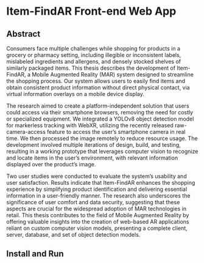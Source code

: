 # Item-FindAR Front-end Web App
## Abstract
Consumers face multiple challenges while shopping for products in a grocery or pharmacy
setting, including illegible or inconsistent labels, mislabeled ingredients and allergens, and
densely stocked shelves of similarly packaged items. This thesis describes the development
of Item-FindAR, a Mobile Augmented Reality (MAR) system designed to streamline the
shopping process. Our system allows users to easily find items and obtain consistent product
information without direct physical contact, via virtual information overlays on a mobile
device display.

The research aimed to create a platform-independent solution that users could access
via their smartphone browsers, removing the need for costly or specialized equipment. We
integrated a YOLOv8 object detection model for markerless tracking with WebXR, utilizing
the recently released raw-camera-access feature to access the user’s smartphone camera in
real time. We then processed the image remotely to reduce resource usage. The development
involved multiple iterations of design, build, and testing, resulting in a working prototype
that leverages computer vision to recognize and locate items in the user’s environment, with
relevant information displayed over the product’s image.

Two user studies were conducted to evaluate the system’s usability and user satisfaction.
Results indicate that Item-FindAR enhances the shopping experience by simplifying product
identification and delivering essential information in a user-friendly manner. The research
also underscores the significance of user comfort and data security, suggesting that these
aspects are crucial for the widespread adoption of MAR technologies in retail.
This thesis contributes to the field of Mobile Augmented Reality by offering valuable
insights into the creation of web-based AR applications reliant on custom computer vision
models, presenting a complete client, server, database, and set of object detection models.

## Install and Run
 1. Clone the repo with `git clone https://github.com/croche2574/Item-FindAR`
 2. Install and configure the Neo4j database version of your choosing: [Download](https://neo4j.com/deployment-center/#community). Neo4j defaults to IPv6, this needs to be set in the config along with the SSL certificates.
 3. Edit the .env file to match your information
 4. Install the dependencies with `bun install` or `npm install`
 4. For web-only functions (No PWA), you can run the client locally and access through your network IP. For the PWA functions to work, you'll need to deploy the webapp on hosting (or use `vite preview`) and configure Nginx.
 5. Run with `bun run dev` or `npm run dev`
